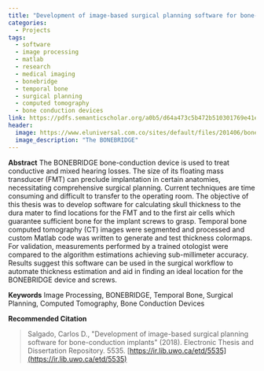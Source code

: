 ```yaml
---
title: "Development of image-based surgical planning software for bone-conduction implants"
categories:
  - Projects
tags:
  - software
  - image processing
  - matlab
  - research
  - medical imaging
  - bonebridge
  - temporal bone
  - surgical planning
  - computed tomography
  - bone conduction devices
link: https://pdfs.semanticscholar.org/a0b5/d64a473c5b472b510301769e41e34d926161.pdf
header:
  image: https://www.eluniversal.com.co/sites/default/files/201406/bone_bridge.jpg
  image_description: "The BONEBRIDGE"
---
```


**Abstract**
The BONEBRIDGE bone-conduction device is used to treat conductive and mixed hearing losses. The size of its floating mass transducer (FMT) can preclude implantation in certain anatomies, necessitating comprehensive surgical planning. Current techniques are time consuming and difficult to transfer to the operating room. The objective of this thesis was to develop software for calculating skull thickness to the dura mater to find locations for the FMT and to the first air cells which guarantee sufficient bone for the implant screws to grasp. Temporal bone computed tomography (CT) images were segmented and processed and custom Matlab code was written to generate and test thickness colormaps. For validation, measurements performed by a trained otologist were compared to the algorithm estimations achieving sub-millimeter accuracy. Results suggest this software can be used in the surgical workflow to automate thickness estimation and aid in finding an ideal location for the BONEBRIDGE device and screws.

**Keywords**
Image Processing, BONEBRIDGE, Temporal Bone, Surgical Planning, Computed
Tomography, Bone Conduction Devices

**Recommended Citation**
>Salgado, Carlos D., "Development of image-based surgical planning software for bone-conduction implants" (2018). Electronic Thesis
and Dissertation Repository. 5535. [https://ir.lib.uwo.ca/etd/5535](https://ir.lib.uwo.ca/etd/5535)
